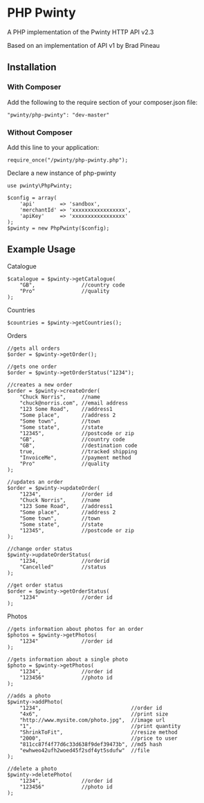 # PHP Pwinty

A PHP implementation of the Pwinty HTTP API v2.3

Based on an implementation of API v1 by Brad Pineau

## Installation

### With Composer

Add the following to the require section of your composer.json file:

    "pwinty/php-pwinty": "dev-master"

### Without Composer

Add this line to your application:

    require_once("/pwinty/php-pwinty.php");

Declare a new instance of php-pwinty

    use pwinty\PhpPwinty;

    $config = array(
        'api'        => 'sandbox',
        'merchantId' => 'xxxxxxxxxxxxxxxxx',
        'apiKey'     => 'xxxxxxxxxxxxxxxxx'
    );
    $pwinty = new PhpPwinty($config);

## Example Usage

Catalogue

    $catalogue = $pwinty->getCatalogue(
        "GB",               //country code
        "Pro"               //quality
    );

Countries

    $countries = $pwinty->getCountries();   

Orders

    //gets all orders
    $order = $pwinty->getOrder(); 

    //gets one order
    $order = $pwinty->getOrderStatus("1234"); 

    //creates a new order
    $order = $pwinty->createOrder(
        "Chuck Norris",     //name
        "chuck@norris.com", //email address
        "123 Some Road",    //address1
        "Some place",       //address 2
        "Some town",        //town
        "Some state",       //state
        "12345",            //postcode or zip
        "GB",               //country code
        "GB",               //destination code
        true,               //tracked shipping
        "InvoiceMe",        //payment method
        "Pro"               //quality
    );

    //updates an order
    $order = $pwinty->updateOrder(
        "1234",             //order id
        "Chuck Norris",     //name
        "123 Some Road",    //address1
        "Some place",       //address 2
        "Some town",        //town
        "Some state",       //state
        "12345",            //postcode or zip
    );

    //change order status
    $pwinty->updateOrderStatus(
        "1234,              //orderid
        "Cancelled"         //status
    );

    //get order status
    $order = $pwinty->getOrderStatus(
        "1234"              //order id
    );

Photos
    
    //gets information about photos for an order
    $photos = $pwinty->getPhotos(
        "1234"              //order id
    );

    //gets information about a single photo
    $photo = $pwinty->getPhotos(
        "1234",             //order id
        "123456"            //photo id
    );

    //adds a photo
    $pwinty->addPhoto(
        "1234",                             //order id
        "4x6",                              //print size
        "http://www.mysite.com/photo.jpg",  //image url
        "1",                                //print quantity
        "ShrinkToFit",                      //resize method
        "2000",                             //price to user
        "811cc87f4f77d6c33d638f9def39473b", //md5 hash
        "ewhweo42ufh2woed45f2sdf4yt5sdufw"  //file
    );                              

    //delete a photo
    $pwinty->deletePhoto(
        "1234",             //order id
        "123456"            //photo id
    );
